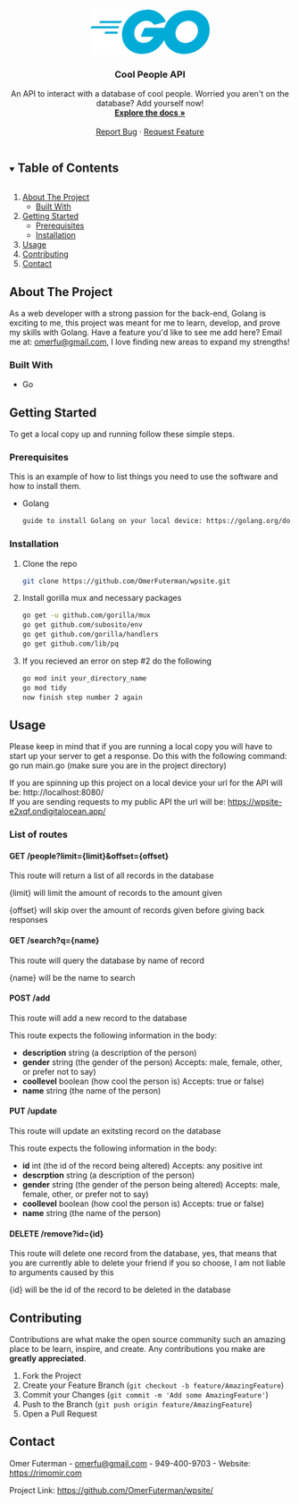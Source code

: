 <!--
*** Thanks for checking out my project. If you have a question or suggestion,
*** please email me at omerfu@gmail.com, or fork the repo and create a pull request
*** or simply open an issue with the tag "enhancement".
*** Thanks again!
***
***
***
*** To avoid retyping too much info. Do a search and replace for the following:
*** github_username, repo_name, twitter_handle, email, project_title, project_description
-->




<!-- PROJECT LOGO -->
<br />
<p align="center">
  <a href="https://github.com/OmerFuterman/wpsite">
    <img src="/resources/images/go-logo.png" alt="Logo" width="auto" height="80">
  </a>

  <h3 align="center">Cool People API</h3>

  <p align="center">
    An API to interact with a database of cool people. Worried you aren't on the database? Add yourself now!
    <br />
    <a href="https://github.com/OmerFuterman/wpsite"><strong>Explore the docs »</strong></a>
    <br />
    <br />
    <a href="https://github.com/OmerFuterman/wpsite/issues">Report Bug</a>
    ·
    <a href="https://github.com/OmerFuterman/wpsite/issues">Request Feature</a>
  </p>
</p>



<!-- TABLE OF CONTENTS -->
<details open="open">
  <summary><h2 style="display: inline-block">Table of Contents</h2></summary>
  <ol>
    <li>
      <a href="#about-the-project">About The Project</a>
      <ul>
        <li><a href="#built-with">Built With</a></li>
      </ul>
    </li>
    <li>
      <a href="#getting-started">Getting Started</a>
      <ul>
        <li><a href="#prerequisites">Prerequisites</a></li>
        <li><a href="#installation">Installation</a></li>
      </ul>
    </li>
    <li><a href="#usage">Usage</a></li>
    <li><a href="#contributing">Contributing</a></li>
    <li><a href="#contact">Contact</a></li>
  </ol>
</details>



<!-- ABOUT THE PROJECT -->
## About The Project

As a web developer with a strong passion for the back-end, Golang is exciting to me, this project was meant for me to learn, develop, and prove my skills with Golang. Have a feature you'd like to see me add here? Email me at: omerfu@gmail.com, I love finding new areas to expand my strengths!


### Built With

* Go



<!-- GETTING STARTED -->
## Getting Started

To get a local copy up and running follow these simple steps.

### Prerequisites

This is an example of how to list things you need to use the software and how to install them.
* Golang
  ```sh
  guide to install Golang on your local device: https://golang.org/doc/install
  ```

### Installation

1. Clone the repo
   ```sh
   git clone https://github.com/OmerFuterman/wpsite.git
   ```
2. Install gorilla mux and necessary packages
   ```sh
   go get -u github.com/gorilla/mux
   go get github.com/subosito/env
   go get github.com/gorilla/handlers
   go get github.com/lib/pq
   ```
3. If you recieved an error on step #2 do the following
   ```sh
   go mod init your_directory_name
   go mod tidy
   now finish step number 2 again
   ```



<!-- USAGE EXAMPLES -->
## Usage

Please keep in mind that if you are running a local copy you will have to start up your server to get a response. Do this with the following command:
  go run main.go (make sure you are in the project directory)
  
If you are spinning up this project on a local device your url for the API will be: http://localhost:8080/<br>
If you are sending requests to my public API the url will be: https://wpsite-e2xqf.ondigitalocean.app/


### List of routes

#### GET /people?limit={limit}&offset={offset}

This route will return a list of all records in the database

{limit} will limit the amount of records to the amount given

{offset} will skip over the amount of records given before giving back responses


#### GET /search?q={name}

This route will query the database by name of record

{name} will be the name to search


#### POST /add

This route will add a new record to the database

This route expects the following information in the body:
<ul>
  <li><strong>description</strong> string (a description of the person)</li>
  <li><strong>gender</strong> string (the gender of the person) Accepts: male, female, other, or prefer not to say)</li>
  <li><strong>coollevel</strong> boolean (how cool the person is) Accepts: true or false)</li>
  <li><strong>name</strong> string (the name of the person)</li>
</ul>


#### PUT /update

This route will update an exitsting record on the database

This route expects the following information in the body:
<ul>
  <li><strong>id</strong> int (the id of the record being altered) Accepts: any positive int</li>
  <li><strong>descrption</strong> string (a description of the person)</li>
  <li><strong>gender</strong> string (the gender of the person being altered) Accepts: male, female, other, or prefer not to say)</li>
  <li><strong>coollevel</strong> boolean (how cool the person is) Accepts: true or false)</li>
  <li><strong>name</strong> string (the name of the person)</li>
</ul>


#### DELETE /remove?id={id}

This route will delete one record from the database, yes, that means that you are currently able to delete your friend if you so choose, I am not liable to arguments caused by this

{id} will be the id of the record to be deleted in the database



<!-- CONTRIBUTING -->
## Contributing

Contributions are what make the open source community such an amazing place to be learn, inspire, and create. Any contributions you make are **greatly appreciated**.

1. Fork the Project
2. Create your Feature Branch (`git checkout -b feature/AmazingFeature`)
3. Commit your Changes (`git commit -m 'Add some AmazingFeature'`)
4. Push to the Branch (`git push origin feature/AmazingFeature`)
5. Open a Pull Request



<!-- CONTACT -->
## Contact

Omer Futerman - omerfu@gmail.com - 949-400-9703 - Website: https://rimomir.com

Project Link: https://github.com/OmerFuterman/wpsite/

